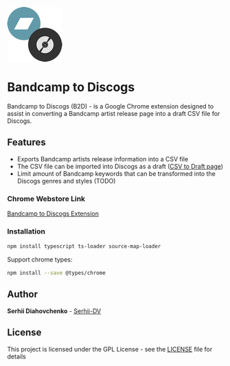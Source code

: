 ![Bandcanmp to Discogs](https://github.com/Serhii-DV/bandcamp-to-discogs/blob/main/images/b2d_logo_128.png?raw=true)

# Bandcamp to Discogs

Bandcamp to Discogs (B2D) - is a Google Chrome extension designed to assist in converting a Bandcamp artist release page into a draft CSV file for Discogs.

## Features

* Exports Bandcamp artists release information into a CSV file
* The CSV file can be imported into Discogs as a draft ([CSV to Draft page](https://www.discogs.com/release/csv_to_draft))
* Limit amount of Bandcamp keywords that can be transformed into the Discogs genres and styles (TODO)

### Chrome Webstore Link

[Bandcamp to Discogs Extension](https://chrome.google.com/webstore/detail/bandcamp-to-discogs-b2d/hipnkehalkffbdjnbbeoefmoondaciok)

### Installation

```bash
npm install typescript ts-loader source-map-loader
```

Support chrome types:

```bash
npm install --save @types/chrome
```

## Author

**Serhii Diahovchenko** - [Serhii-DV](https://github.com/Serhii-DV)

## License

This project is licensed under the GPL License - see the [LICENSE](LICENSE) file for details
